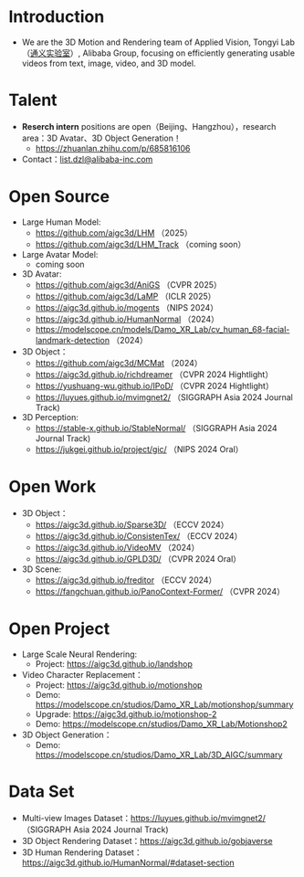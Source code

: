 # Introduction
+ We are the 3D Motion and Rendering team of Applied Vision, Tongyi Lab（[通义实验室](https://tongyi.aliyun.com/)）, Alibaba Group, focusing on efficiently generating usable videos from text, image, video, and 3D model.

# Talent
+ **Reserch intern** positions are open（Beijing、Hangzhou），research area：3D Avatar、3D Object Generation！
  + https://zhuanlan.zhihu.com/p/685816106
+ Contact：list.dzl@alibaba-inc.com
  
# Open Source
+ Large Human Model:
  + https://github.com/aigc3d/LHM （2025）
  + https://github.com/aigc3d/LHM_Track （coming soon）
+ Large Avatar Model:
  + coming soon
+ 3D Avatar:
  + https://github.com/aigc3d/AniGS （CVPR 2025）
  + https://github.com/aigc3d/LaMP （ICLR 2025）
  + https://aigc3d.github.io/mogents （NIPS 2024）
  + https://aigc3d.github.io/HumanNormal （2024）
  + https://modelscope.cn/models/Damo_XR_Lab/cv_human_68-facial-landmark-detection （2024）
+ 3D Object：
  + https://github.com/aigc3d/MCMat （2024）
  + https://aigc3d.github.io/richdreamer （CVPR 2024 Hightlight）
  + https://yushuang-wu.github.io/IPoD/ （CVPR 2024 Hightlight）
  + https://luyues.github.io/mvimgnet2/ （SIGGRAPH Asia 2024  Journal Track)
+ 3D Perception:
  + https://stable-x.github.io/StableNormal/ （SIGGRAPH Asia 2024  Journal Track)
  + https://jukgei.github.io/project/gic/ （NIPS 2024 Oral）

# Open Work
+ 3D Object：
  + https://aigc3d.github.io/Sparse3D/ （ECCV 2024） 
  + https://aigc3d.github.io/ConsistenTex/ （ECCV 2024） 
  + https://aigc3d.github.io/VideoMV （2024）
  + https://aigc3d.github.io/GPLD3D/ （CVPR 2024 Oral）
+ 3D Scene:
  + https://aigc3d.github.io/freditor （ECCV 2024）
  + https://fangchuan.github.io/PanoContext-Former/ （CVPR 2024）

# Open Project
+ Large Scale Neural Rendering:
  + Project: https://aigc3d.github.io/landshop
+ Video Character Replacement：
  + Project: https://aigc3d.github.io/motionshop
  + Demo: https://modelscope.cn/studios/Damo_XR_Lab/motionshop/summary
  + Upgrade: https://aigc3d.github.io/motionshop-2
  + Demo: https://modelscope.cn/studios/Damo_XR_Lab/Motionshop2
+ 3D Object Generation：
  + Demo: https://modelscope.cn/studios/Damo_XR_Lab/3D_AIGC/summary

# Data Set
+ Multi-view Images Dataset：https://luyues.github.io/mvimgnet2/ （SIGGRAPH Asia 2024  Journal Track)
+ 3D Object Rendering Dataset：https://aigc3d.github.io/gobjaverse
+ 3D Human Rendering Dataset：https://aigc3d.github.io/HumanNormal/#dataset-section
